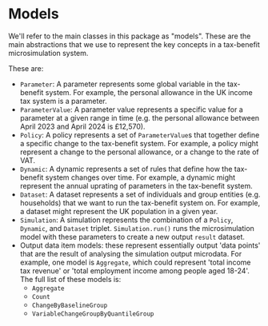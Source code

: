 # Models

We'll refer to the main classes in this package as "models". These are the main abstractions that we use to represent the key concepts in a tax-benefit microsimulation system.

These are:
* `Parameter`: A parameter represents some global variable in the tax-benefit system. For example, the personal allowance in the UK income tax system is a parameter.
* `ParameterValue`: A parameter value represents a specific value for a parameter at a given range in time (e.g. the personal allowance between April 2023 and April 2024 is £12,570).
* `Policy`: A policy represents a set of `ParameterValue`s that together define a specific change to the tax-benefit system. For example, a policy might represent a change to the personal allowance, or a change to the rate of VAT.
* `Dynamic`: A dynamic represents a set of rules that define how the tax-benefit system changes over time. For example, a dynamic might represent the annual uprating of parameters in the tax-benefit system.
* `Dataset`: A dataset represents a set of individuals and group entities (e.g. households) that we want to run the tax-benefit system on. For example, a dataset might represent the UK population in a given year.
* `Simulation`: A simulation represents the combination of a `Policy`, `Dynamic`, and `Dataset` triplet. `Simulation.run()` runs the microsimulation model with these parameters to create a new output `result` dataset.
* Output data item models: these represent essentially output 'data points' that are the result of analysing the simulation output microdata. For example, one model is `Aggregate`, which could represent 'total income tax revenue' or 'total employment income among people aged 18-24'. The full list of these models is:
  * `Aggregate`
  * `Count`
  * `ChangeByBaselineGroup`
  * `VariableChangeGroupByQuantileGroup`
